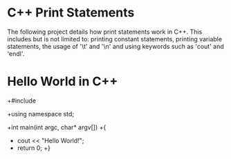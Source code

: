 # C++ Print Statements
The following project details how print statements work in C++. This includes but is not limited to: printing constant statements, printing variable statements, the usage of '\t' and '\n' and using keywords such as 'cout' and 'endl'.

# Hello World in C++

+#include <iostream>

+using namespace std;

+int main(int argc, char* argv[])
+{
+    cout << "Hello World!";
+    return 0;
+}
